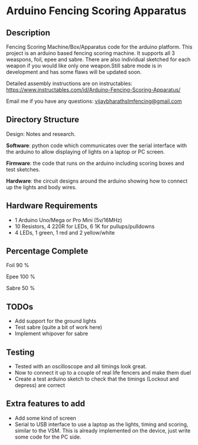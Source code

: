 # Arduino Fencing Scoring Apparatus


## Description

Fencing Scoring Machine/Box/Apparatus code for the arduino platform.
This project is an arduino based fencing scoring machine. It supports all 3
weaspons, foil, epee and sabre. There are also individual sketched for each
weapon if you would like only one weapon.Still sabre mode is in development and has some flaws will be updated soon.

Detailed assembly instructions are on instructables: 
https://www.instructables.com/id/Arduino-Fencing-Scoring-Apparatus/

Email me if you have any questions: vijaybharathslmfencing@gmail.com


## Directory Structure

Design: Notes and research. 

**Software**: python code which communicates over the serial interface with the
arduino to allow displaying of lights on a laptop or PC screen.

**Firmware**: the code that runs on the arduino including scoring boxes and test
sketches.

**Hardware**: the circuit designs around the arduino showing how to connect up the
lights and body wires.


## Hardware Requirements

 - 1 Arduino Uno/Mega or Pro Mini (5v/16MHz)
 - 10 Resistors, 4 220R for LEDs, 6 1K for pullups/pulldowns
 - 4 LEDs, 1 green, 1 red and 2 yellow/white


## Percentage Complete

Foil        90 %

Epee       100 %

Sabre       50 %


## TODOs

 - Add support for the ground lights
 - Test sabre (quite a bit of work here)
 - Implement whipover for sabre


## Testing

 - Tested with an oscilloscope and all timings look great.
 - Now to connect it up to a couple of real life fencers and make them duel
 - Create a test arduino sketch to check that the timings (Lockout and depress)
   are correct


## Extra features to add

 - Add some kind of screen
 - Serial to USB interface to use a laptop as the lights, timing and scoring,
   similar to the VSM. This is already implemented on the device, just write
   some code for the PC side. 
